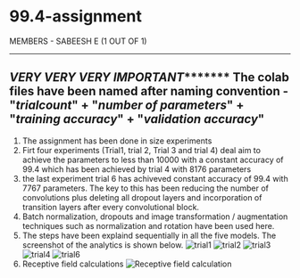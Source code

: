 # 99.4-assignment

MEMBERS  - SABEESH E (1 OUT OF 1)

--------------------------------------------------------------------------------------------------------------------------------
***************VERY VERY VERY IMPORTANT**********************
The colab files have been named after naming convention - "_trialcount_" +  "_number of parameters_" + "_training accuracy_"  + "_validation accuracy_"
--------------------------------------------------------------------------------------------------------------------------------

1) The assignment has been done in size experiments
2) Firt four experiments (Trial1, trial 2, Trial 3 and trial 4) deal aim to achieve the parameters to less than 10000 with a constant accuracy of 99.4 which has been achieved by trial 4 with 8176 parameters
3) the last experiment trial 6 has achiveved constant accuracy of 99.4 with 7767 parameters. The key to this has been reducing the number of convolutions plus deleting all dropout layers and incorporation of transition layers after every convolutional block.
4) Batch normalization, dropouts and image transformation / augmentation techniques such as normalization and  rotation have been used here.
5) The steps have been explaind sequentially in all the five models. The screenshot of the analytics is shown below.
![trial1](https://user-images.githubusercontent.com/84949894/120839257-578bc780-c586-11eb-9ca1-520710650d76.PNG)
![trial2](https://user-images.githubusercontent.com/84949894/120839267-5b1f4e80-c586-11eb-80d8-1ef6e55f4d97.PNG)
![trial3](https://user-images.githubusercontent.com/84949894/120839288-5fe40280-c586-11eb-8730-c3d529d59835.PNG)
![trial4](https://user-images.githubusercontent.com/84949894/120839299-62def300-c586-11eb-8982-1da215797c34.PNG)
![trial6](https://user-images.githubusercontent.com/84949894/120839301-64a8b680-c586-11eb-8d3a-ea723af2ebc3.PNG)
6) Receptive field calculations
![Receptive field calculation](https://user-images.githubusercontent.com/84949894/120839307-66727a00-c586-11eb-8d15-26baa29d090a.PNG)


